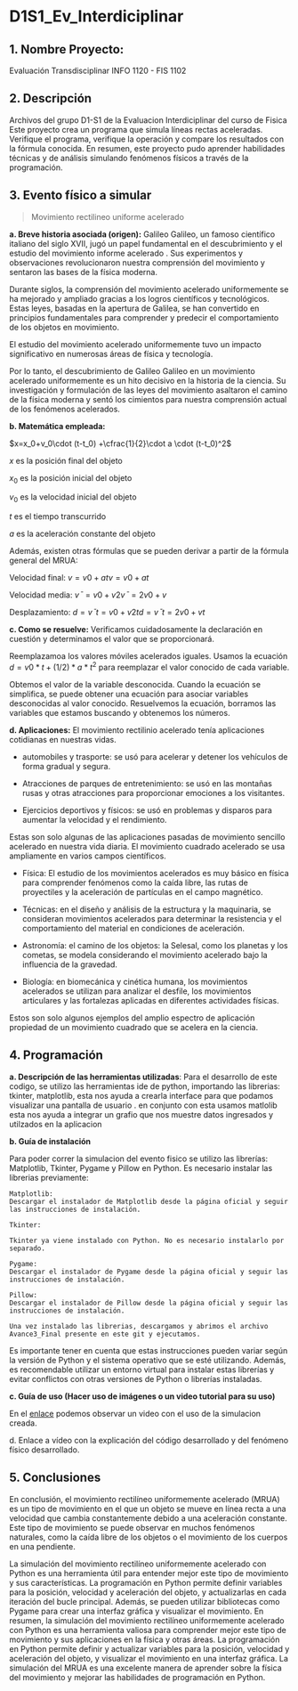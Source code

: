 # D1S1_Ev_Interdiciplinar

## 1. **Nombre Proyecto:**  
Evaluación Transdisciplinar
INFO 1120 - FIS 1102
                    
## 2. Descripción
Archivos del grupo D1-S1 de la Evaluacion Interdiciplinar del curso de Fisica
Este proyecto crea un programa que simula líneas rectas aceleradas. Verifique el programa, verifique la operación y compare los resultados con la fórmula conocida. En resumen, este proyecto pudo aprender habilidades técnicas y de análisis simulando fenómenos físicos a través de la programación.


## 3. Evento físico a simular
> Movimiento rectilineo uniforme acelerado 

**a. Breve historia asociada (origen):** Galileo Galileo, un famoso científico italiano del siglo XVII, jugó un papel fundamental en el descubrimiento y el estudio del movimiento informe acelerado . Sus experimentos y observaciones revolucionaron nuestra       comprensión del movimiento y sentaron las bases de la física moderna.

Durante siglos, la comprensión del movimiento acelerado uniformemente se ha mejorado y ampliado gracias a los logros              científicos y tecnológicos. Estas leyes, basadas en la apertura de Galilea, se han convertido en principios fundamentales          para comprender y predecir el comportamiento de los objetos en movimiento.

El estudio del movimiento acelerado uniformemente tuvo un impacto significativo en numerosas áreas de física y tecnología.

Por lo tanto, el descubrimiento de Galileo Galileo en un movimiento acelerado uniformemente es un hito decisivo en la historia de la ciencia. Su investigación y formulación de las leyes del movimiento asaltaron el camino de la física moderna y sentó los cimientos para nuestra comprensión actual de los fenómenos acelerados.



**b. Matemática empleada:**
  
  $x=x_0+v_0\cdot (t-t_0) +\cfrac{1}{2}\cdot a \cdot (t-t_0)^2$
  
  $x$ es la posición final del objeto 

  $x_0$ es la posición inicial del objeto
  
  $v_0$ es la velocidad inicial del objeto
  
  $t$ es el tiempo transcurrido
  
  $a$ es la aceleración constante del objeto


Además, existen otras fórmulas que se pueden derivar a partir de la fórmula general del MRUA:

Velocidad final: $v=v0+atv=v0​+at$

Velocidad media: $vˉ=v0+v2vˉ=2v0​+v​$

Desplazamiento: $d=vˉt=v0+v2td=vˉt=2v0​+v​t$


**c. Como se resuelve:**
Verificamos cuidadosamente la declaración en cuestión y determinamos el valor que se proporcionará.

Reemplazamoa los valores móviles acelerados iguales. Usamos la ecuación  $d = v0 * t +(1/2) * a * t^2$ para reemplazar el valor conocido de cada variable.

Obtemos el valor de la variable desconocida. Cuando la ecuación se simplifica, se puede obtener una ecuación para asociar variables desconocidas al valor conocido. Resuelvemos la ecuación, borramos las variables que estamos buscando y obtenemos los números.


  
**d. Aplicaciones:**
 El movimiento rectilinio  acelerado tenía aplicaciones cotidianas en nuestras vidas.

- automobiles y trasporte: se usó para acelerar y detener los vehículos de forma gradual y segura.

- Atracciones de parques de entretenimiento: se usó en las montañas rusas y otras atracciones para proporcionar emociones a los visitantes.

- Ejercicios deportivos y físicos: se usó en problemas y disparos para aumentar la velocidad y el rendimiento.

Estas son solo algunas de las aplicaciones pasadas de movimiento sencillo acelerado en nuestra vida diaria.
El movimiento cuadrado acelerado se usa ampliamente en varios campos científicos.

- Física: El estudio de los movimientos acelerados es muy básico en física para comprender fenómenos como la caída libre, las rutas de proyectiles y la aceleración de partículas en el campo magnético.

- Técnicas: en el diseño y análisis de la estructura y la maquinaria, se consideran movimientos acelerados para determinar la resistencia y el comportamiento del material en condiciones de aceleración.

- Astronomía: el camino de los objetos: la Selesal, como los planetas y los cometas, se modela considerando el movimiento acelerado bajo la influencia de la gravedad.

- Biología: en biomecánica y cinética humana, los movimientos acelerados se utilizan para analizar el desfile, los movimientos articulares y las fortalezas aplicadas en diferentes actividades físicas.

Estos son solo algunos ejemplos del amplio espectro de aplicación propiedad de un movimiento cuadrado que se acelera en la ciencia.




  
  
  
## 4. Programación
**a. Descripción de las herramientas utilizadas**:
Para el desarrollo de este codigo, se utilizo las herramientas ide de python, importando las librerias: tkinter, matplotlib,  esta nos ayuda a crearla interface para que podamos visualizar una pantalla de usuario . en conjunto con esta usamos matlolib esta nos ayuda a integrar un grafio que nos muestre datos ingresados y utilzados en la aplicacion  
  
**b. Guía de instalación**

  Para poder correr la simulacion del evento fisico se utilizo las librerías: Matplotlib, Tkinter, Pygame y Pillow en Python. Es necesario instalar las librerias previamente:

    Matplotlib:
    Descargar el instalador de Matplotlib desde la página oficial y seguir las instrucciones de instalación.

    Tkinter:

    Tkinter ya viene instalado con Python. No es necesario instalarlo por separado.
    
    Pygame:
    Descargar el instalador de Pygame desde la página oficial y seguir las instrucciones de instalación.
    
    Pillow:
    Descargar el instalador de Pillow desde la página oficial y seguir las instrucciones de instalación.
    
    Una vez instalado las librerias, descargamos y abrimos el archivo Avance3_Final presente en este git y ejecutamos.
    
Es importante tener en cuenta que estas instrucciones pueden variar según la versión de Python y el sistema operativo que se esté utilizando. Además, es recomendable utilizar un entorno virtual para instalar estas librerías y evitar conflictos con otras versiones de Python o librerías instaladas. 
  
**c. Guía de uso (Hacer uso de imágenes o un video tutorial para su uso)**
  
 En el [enlace](https://youtu.be/21EGmrJNaHk) podemos observar un video con el uso de la simulacion creada.
  
d. Enlace a vídeo con la explicación del código desarrollado y del fenómeno físico
    desarrollado.
    
    
    
## 5. Conclusiones
En conclusión, el movimiento rectilíneo uniformemente acelerado (MRUA) es un tipo de movimiento en el que un objeto se mueve en línea recta a una velocidad que cambia constantemente debido a una aceleración constante. Este tipo de movimiento se puede observar en muchos fenómenos naturales, como la caída libre de los objetos o el movimiento de los cuerpos en una pendiente. 

La simulación del movimiento rectilíneo uniformemente acelerado con Python es una herramienta útil para entender mejor este tipo de movimiento y sus características. La programación en Python permite definir variables para la posición, velocidad y aceleración del objeto, y actualizarlas en cada iteración del bucle principal. Además, se pueden utilizar bibliotecas como Pygame para crear una interfaz gráfica y visualizar el movimiento.
En resumen, la simulación del movimiento rectilíneo uniformemente acelerado con Python es una herramienta valiosa para comprender mejor este tipo de movimiento y sus aplicaciones en la física y otras áreas. La programación en Python permite definir y actualizar variables para la posición, velocidad y aceleración del objeto, y visualizar el movimiento en una interfaz gráfica. La simulación del MRUA es una excelente manera de aprender sobre la física del movimiento y mejorar las habilidades de programación en Python.





 
   

